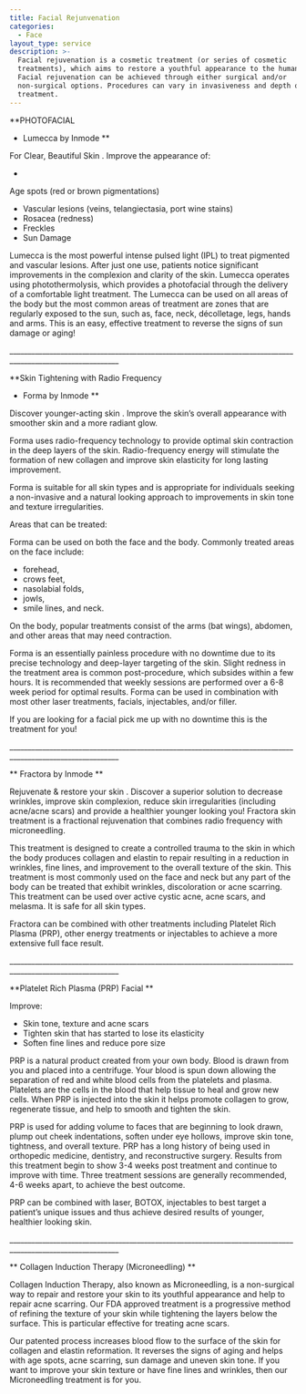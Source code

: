 ```yaml
---
title: Facial Rejunvenation
categories:
  - Face
layout_type: service
description: >-
  Facial rejuvenation is a cosmetic treatment (or series of cosmetic
  treatments), which aims to restore a youthful appearance to the human face.
  Facial rejuvenation can be achieved through either surgical and/or
  non-surgical options. Procedures can vary in invasiveness and depth of
  treatment.
---
```

**PHOTOFACIAL - Lumecca by Inmode **

For Clear, Beautiful Skin. Improve the appearance of:

* Age spots (red or brown pigmentations)
* Vascular lesions (veins, telangiectasia, port wine stains)
* Rosacea (redness)
* Freckles
* Sun Damage

Lumecca is the most powerful intense pulsed light (IPL) to treat pigmented and vascular lesions. After just one use, patients notice significant improvements in the complexion and clarity of the skin. Lumecca operates using photothermolysis, which provides a photofacial through the delivery of a comfortable light treatment. The Lumecca can be used on all areas of the body but the most common areas of treatment are zones that are regularly exposed to the sun, such as, face, neck, décolletage, legs, hands and arms.  This is an easy, effective treatment to reverse the signs of sun damage or aging!

\_\_\_\_\_\_\_\_\_\_\_\_\_\_\_\_\_\_\_\_\_\_\_\_\_\_\_\_\_\_\_\_\_\_\_\_\_\_\_\_\_\_\_\_\_\_\_\_\_\_\_\_\_\_\_\_\_\_\_\_\_\_\_\_\_\_\_\_\_\_\_\_\_\_\_\_\_\_\_\_\_\_\_\_\_\_\_\_\_\_\_\_\_\_\_\_\_\_\_\_\_\_\_\_\_\_\_\_

**Skin Tightening with Radio Frequency - Forma by Inmode**

Discover younger-acting skin. Improve the skin’s overall appearance with smoother skin and a more radiant glow.

Forma uses radio-frequency technology to provide optimal skin contraction in the deep layers of the skin. Radio-frequency energy will stimulate the formation of new collagen and improve skin elasticity for long lasting improvement. 

Forma is suitable for all skin types and is appropriate for individuals seeking a non-invasive and a natural looking approach to improvements in skin tone and texture irregularities.

Areas that can be treated:

Forma can be used on both the face and the body. Commonly treated areas on the face include: 

* forehead, 
* crows feet, 
* nasolabial folds, 
* jowls, 
* smile lines, and neck. 

On the body, popular treatments consist of the arms (bat wings), abdomen, and other areas that may need contraction.

Forma is an essentially painless procedure with no downtime due to its precise technology and deep-layer targeting of the skin.  Slight redness in the treatment area is common post-procedure, which subsides within a few hours.  It is recommended that weekly sessions are performed over a 6-8 week period for optimal results.  Forma can be used in combination with most other laser treatments, facials, injectables, and/or filler.

If you are looking for a facial pick me up with no downtime this is the treatment for you!

\_\_\_\_\_\_\_\_\_\_\_\_\_\_\_\_\_\_\_\_\_\_\_\_\_\_\_\_\_\_\_\_\_\_\_\_\_\_\_\_\_\_\_\_\_\_\_\_\_\_\_\_\_\_\_\_\_\_\_\_\_\_\_\_\_\_\_\_\_\_\_\_\_\_\_\_\_\_\_\_\_\_\_\_\_\_\_\_\_\_\_\_\_\_\_\_\_\_\_\_\_\_\_\_\_\_\_\_

** Fractora by Inmode **

Rejuvenate & restore your skin. Discover a superior solution to decrease wrinkles, improve skin complexion, reduce skin irregularities (including acne/acne scars) and provide a healthier younger looking you! Fractora skin treatment is a fractional rejuvenation that combines radio frequency with microneedling. 

This treatment is designed to create a controlled trauma to the skin in which the body produces collagen and elastin to repair resulting in a reduction in wrinkles, fine lines, and improvement to the overall texture of the skin. This treatment is most commonly used on the face and neck but any part of the body can be treated that exhibit wrinkles, discoloration or acne scarring. This treatment can be used over active cystic acne, acne scars, and melasma. It is safe for all skin types. 

Fractora can be combined with other treatments including Platelet Rich Plasma (PRP), other energy treatments or injectables to achieve a more extensive full face result.

\_\_\_\_\_\_\_\_\_\_\_\_\_\_\_\_\_\_\_\_\_\_\_\_\_\_\_\_\_\_\_\_\_\_\_\_\_\_\_\_\_\_\_\_\_\_\_\_\_\_\_\_\_\_\_\_\_\_\_\_\_\_\_\_\_\_\_\_\_\_\_\_\_\_\_\_\_\_\_\_\_\_\_\_\_\_\_\_\_\_\_\_\_\_\_\_\_\_\_\_\_\_\_\_\_\_\_\_

**Platelet Rich Plasma (PRP) Facial**

Improve:

* Skin tone, texture and acne scars
* Tighten skin that has started to lose its elasticity
* Soften fine lines and reduce pore size

PRP is a natural product created from your own body. Blood is drawn from you and placed into a centrifuge. Your blood is spun down allowing the separation of red and white blood cells from the platelets and plasma. Platelets are the cells in the blood that help tissue to heal and grow new cells. When PRP is injected into the skin it helps promote collagen to grow, regenerate tissue, and help to smooth and tighten the skin.  

PRP is used for adding volume to faces that are beginning to look drawn, plump out cheek indentations, soften under eye hollows, improve skin tone, tightness, and overall texture. PRP has a long history of being used in orthopedic medicine, dentistry, and reconstructive surgery. Results from this treatment begin to show 3-4 weeks post treatment and continue to improve with time. Three treatment sessions are generally recommended, 4-6 weeks apart, to achieve the best outcome.

PRP can be combined with laser, BOTOX, injectables to best target a patient’s unique issues and thus achieve desired results of younger, healthier looking skin. \_\_\_\_\_\_\_\_\_\_\_\_\_\_\_\_\_\_\_\_\_\_\_\_\_\_\_\_\_\_\_\_\_\_\_\_\_\_\_\_\_\_\_\_\_\_\_\_\_\_\_\_\_\_\_\_\_\_\_\_\_\_\_\_\_\_\_\_\_\_\_\_\_\_\_\_\_\_\_\_\_\_\_\_\_\_\_\_\_\_\_\_\_\_\_\_\_\_\_\_\_\_\_\_\_\_\_\_

**Collagen Induction Therapy (Microneedling)**

Collagen Induction Therapy, also known as Microneedling, is a non-surgical way to repair and restore your skin to its youthful appearance and help to repair acne scarring. Our FDA approved treatment is a progressive method of refining the texture of your skin while tightening the layers below the surface. This is particular effective for treating acne scars. 

Our patented process increases blood flow to the surface of the skin for collagen and elastin reformation. It reverses the signs of aging and helps with age spots, acne scarring, sun damage and uneven skin tone. If you want to improve your skin texture or have fine lines and wrinkles, then our Microneedling treatment is for you.
